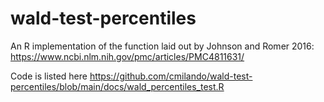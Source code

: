 # wald-test-percentiles
An R implementation of the function laid out by Johnson and Romer 2016: https://www.ncbi.nlm.nih.gov/pmc/articles/PMC4811631/

Code is listed here https://github.com/cmilando/wald-test-percentiles/blob/main/docs/wald_percentiles_test.R

